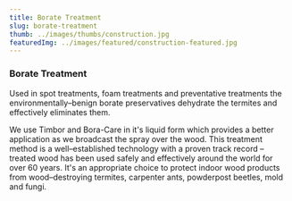 ```yaml
---
title: Borate Treatment
slug: borate-treatment
thumb: ../images/thumbs/construction.jpg
featuredImg: ../images/featured/construction-featured.jpg
---
```


### Borate Treatment

Used in spot treatments, foam treatments and preventative treatments the environmentally–benign borate preservatives dehydrate the termites and effectively eliminates them.

We use Timbor and Bora-Care in it's liquid form which provides a better application as we broadcast the spray over the wood. This treatment method is a well–established technology with a proven track record – treated wood has been used safely and effectively around the world for over 60 years. It's an appropriate choice to protect indoor wood products from wood–destroying termites, carpenter ants, powderpost beetles, mold and fungi.